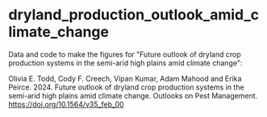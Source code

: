# dryland_production_outlook_amid_climate_change

Data and code to make the figures for "Future outlook of dryland crop production systems in the semi-arid high plains amid climate change":

Olivia E. Todd, Cody F. Creech, Vipan Kumar, Adam Mahood and Erika Peirce. 2024. Future outlook of dryland crop production systems in the semi-arid high plains amid climate change. Outlooks on Pest Management. https://doi.org/10.1564/v35_feb_00
